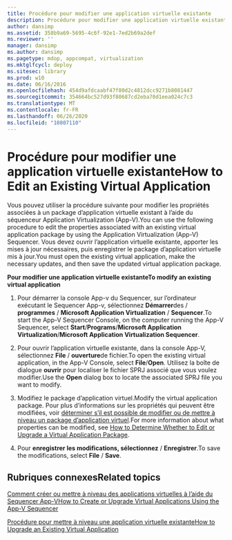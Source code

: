 ```yaml
---
title: Procédure pour modifier une application virtuelle existante
description: Procédure pour modifier une application virtuelle existante
author: dansimp
ms.assetid: 358b9a69-5695-4c6f-92e1-7ed2b69a2def
ms.reviewer: ''
manager: dansimp
ms.author: dansimp
ms.pagetype: mdop, appcompat, virtualization
ms.mktglfcycl: deploy
ms.sitesec: library
ms.prod: w10
ms.date: 06/16/2016
ms.openlocfilehash: 454d9afdcaabf47f80d2c4812dcc9271b8081447
ms.sourcegitcommit: 354664bc527d93f80687cd2eba70d1eea024c7c3
ms.translationtype: MT
ms.contentlocale: fr-FR
ms.lasthandoff: 06/26/2020
ms.locfileid: "10807110"
---
```

# <span data-ttu-id="c22f2-103">Procédure pour modifier une application virtuelle existante</span><span class="sxs-lookup"><span data-stu-id="c22f2-103">How to Edit an Existing Virtual Application</span></span>


<span data-ttu-id="c22f2-104">Vous pouvez utiliser la procédure suivante pour modifier les propriétés associées à un package d’application virtuelle existant à l’aide du séquenceur Application Virtualization (App-V).</span><span class="sxs-lookup"><span data-stu-id="c22f2-104">You can use the following procedure to edit the properties associated with an existing virtual application package by using the Application Virtualization (App-V) Sequencer.</span></span> <span data-ttu-id="c22f2-105">Vous devez ouvrir l’application virtuelle existante, apporter les mises à jour nécessaires, puis enregistrer le package d’application virtuelle mis à jour.</span><span class="sxs-lookup"><span data-stu-id="c22f2-105">You must open the existing virtual application, make the necessary updates, and then save the updated virtual application package.</span></span>

**<span data-ttu-id="c22f2-106">Pour modifier une application virtuelle existante</span><span class="sxs-lookup"><span data-stu-id="c22f2-106">To modify an existing virtual application</span></span>**

1.  <span data-ttu-id="c22f2-107">Pour démarrer la console App-v du Sequencer, sur l’ordinateur exécutant le Sequencer App-v, sélectionnez **Démarrer**des / **programmes** / **Microsoft Application Virtualization** / **Sequencer**.</span><span class="sxs-lookup"><span data-stu-id="c22f2-107">To start the App-V Sequencer Console, on the computer running the App-V Sequencer, select **Start**/**Programs**/**Microsoft Application Virtualization**/**Microsoft Application Virtualization Sequencer**.</span></span>

2.  <span data-ttu-id="c22f2-108">Pour ouvrir l’application virtuelle existante, dans la console App-V, sélectionnez **File** / **ouverture**de fichier.</span><span class="sxs-lookup"><span data-stu-id="c22f2-108">To open the existing virtual application, in the App-V Console, select **File**/**Open**.</span></span> <span data-ttu-id="c22f2-109">Utilisez la boîte de dialogue **ouvrir** pour localiser le fichier SPRJ associé que vous voulez modifier.</span><span class="sxs-lookup"><span data-stu-id="c22f2-109">Use the **Open** dialog box to locate the associated SPRJ file you want to modify.</span></span>

3.  <span data-ttu-id="c22f2-110">Modifiez le package d’application virtuel.</span><span class="sxs-lookup"><span data-stu-id="c22f2-110">Modify the virtual application package.</span></span> <span data-ttu-id="c22f2-111">Pour plus d’informations sur les propriétés qui peuvent être modifiées, voir [déterminer s’il est possible de modifier ou de mettre à niveau un package d’application virtuel](how-to-determine-whether-to-edit-or-upgrade-a-virtual-application-package.md).</span><span class="sxs-lookup"><span data-stu-id="c22f2-111">For more information about what properties can be modified, see [How to Determine Whether to Edit or Upgrade a Virtual Application Package](how-to-determine-whether-to-edit-or-upgrade-a-virtual-application-package.md).</span></span>

4.  <span data-ttu-id="c22f2-112">Pour **enregistrer les modifications, sélectionnez**  /  **Enregistrer**.</span><span class="sxs-lookup"><span data-stu-id="c22f2-112">To save the modifications, select **File** / **Save**.</span></span>

## <span data-ttu-id="c22f2-113">Rubriques connexes</span><span class="sxs-lookup"><span data-stu-id="c22f2-113">Related topics</span></span>


[<span data-ttu-id="c22f2-114">Comment créer ou mettre à niveau des applications virtuelles à l’aide du Sequencer App-V</span><span class="sxs-lookup"><span data-stu-id="c22f2-114">How to Create or Upgrade Virtual Applications Using the App-V Sequencer</span></span>](how-to-create-or-upgrade-virtual-applications-using--the-app-v-sequencer.md)

[<span data-ttu-id="c22f2-115">Procédure pour mettre à niveau une application virtuelle existante</span><span class="sxs-lookup"><span data-stu-id="c22f2-115">How to Upgrade an Existing Virtual Application</span></span>](how-to-upgrade-an-existing-virtual-application.md)

 

 






